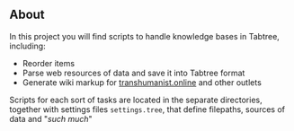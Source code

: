 ## About

In this project you will find scripts to handle knowledge bases in Tabtree, including:
* Reorder items
* Parse web resources of data and save it into Tabtree format
* Generate wiki markup for [transhumanist.online](https://transhumanist.online) and other outlets

Scripts for each sort of tasks are located in the separate directories, together with settings files `settings.tree`, that define filepaths, sources of data and "*such much*"
